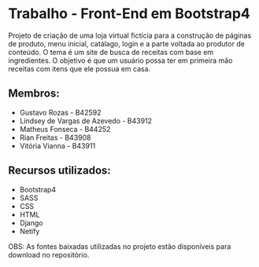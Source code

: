# Trabalho - Front-End em Bootstrap4

Projeto de criação de uma loja virtual fictícia para a construção de páginas de produto, menu inicial, catálago, login e a parte voltada ao produtor de conteúdo. O tema é um site de busca de receitas com base em ingredientes. O objetivo é que um usuário possa ter em primeira mão receitas com itens que ele possua em casa.

## Membros:
 - Gustavo Rozas - B42592
 - Lindsey de Vargas de Azevedo - B43912
 - Matheus Fonseca - B44252
 - Rian Freitas  - B43908
 - Vitória Vianna - B43911

## Recursos utilizados:
 - Bootstrap4
 - SASS
 - CSS
 - HTML
 - Django
 - Netify

OBS: As fontes baixadas utilizadas no projeto estão disponíveis para download no repositório.
